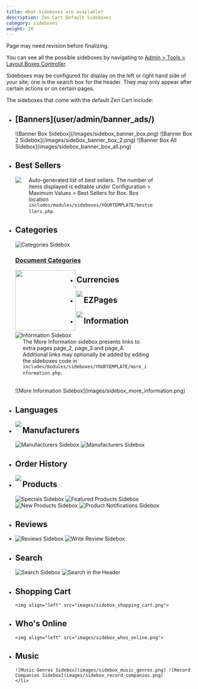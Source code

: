 ```yaml
---
title: What sideboxes are available? 
description: Zen Cart Default Sideboxes
category: sideboxes
weight: 10
---
```


Page may need revision before finalizing.

You can see all the possible sideboxes by navigating to [Admin > Tools > Layout Boxes Controller](/user/admin_pages/tools/layout_boxes_controller/). 

Sideboxes may be configured for display on the left or right hand side of your site; one is the search box for the header. They may only appear after certain actions or on certain pages.

The sideboxes that come with the default Zen Cart include:

<ul>
	<li>
		<h2> [Banners](user/admin/banner_ads/)</h2>
<div style="display:block;">
![Banner Box Sidebox](/images/sidebox_banner_box.png) ![Banner Box 2 Sidebox](/images/sidebox_banner_box_2.png) ![Banner Box All Sidebox](images/sidebox_banner_box_all.png)
		</div>
</li>
<li>
<h2>Best Sellers</h2>
	
<div style ="float:left" width= 25%><img src="/images/sidebox_bestsellers.png"></div>
	 <div style="float: left; margin-left: 20px; width: 70%">
      Auto-generated list of best sellers. The number of items displayed is editable under Configuration > 
Maximum Values > Best Sellers for Box. Box location <code>includes/modules/sideboxes/YOURTEMPLATE/bestsellers.php</code>.
   </div>
	</div>
<br clear="all">
</li>
<li>
<h2>Categories</h2>

![Categories Sidebox](/images/sidebox_categories.png) 
	
### [Document Categories](user/sideboxes/sidebox_misc/#how-do-i-show-my-documents-in-their-own-sidebox)			
<img align="left" width="160px" src="/images/sidebox_documents_categories.png">
</li>
<li>
<h2>Currencies</h2>
    
<img align="left" src="images/sidebox_currencies.png">
</li>
<li>
<h2>EZPages</h2>

<img align="left" src="images/sidebox_ezpages.png">
</li>
<li>
<h2>Information</h2>

  <p>
<div style="display:block;">
   <div style="float: left;">
      <img alt="Information Sidebox" src="''/images/sidebox_more_information.png" />
   </div>
   <div style="float: left; margin-left: 20px; width: 70%">
      The More Information sidebox presents links to extra pages page_2, page_3 and page_4.  Additional links may optionally be added by editing the sideboxes code in <code>includes/modules/sideboxes/YOURTEMPLATE/more_information.php</code>.
   </div>
</div>
<br clear="all">
<br></p>
	![More Information Sidebox](images/sidebox_more_information.png)
</li>
<li>
<h2>Languages</h2>

<img align="left" src="images/sidebox_languages.png">
</li>
<li>
<h2>Manufacturers</h2> 

![Manufacturers Sidebox](images/sidebox_manufacturers.png)	![Manufacturers Sidebox](images/sidebox_manufacturers_info.png)
</li>
<li>
<h2>Order History</h2>

<img align="left" src="/images/sidebox_order_history.png">
</li>
<li>		
<h2>Products</h2>
	
![Specials Sidebox](images/sidebox_specials.png) ![Featured Products Sidebox](/images/sidebox_featured.png) ![New Products Sidebox](images/sidebox_new_products.png) ![Product Notifications Sidebox](/images/sidebox_product_notifications.png)
</li>
<li>
<h2>Reviews</h2>
</li>
<li>
	
![Reviews Sidebox](/images/sidebox_reviews.png) ![Write Review Sidebox](/images/sidebox_write_review.png)

</li>
<li>
<h2>Search</h2>

![Search Sidebox](/images/sidebox_search.png) ![Search in the Header](/images/sidebox_search_header.png)
</li>
<li>	
<h2>Shopping Cart</h2>

    <img align="left" src="images/sidebox_shopping_cart.png">
</li>
<li>	
<h2>Who's Online</h2>

	<img align="left" src="images/sidebox_whos_online.png">
</li>
<li>	
<h2>Music</h2>

	![Music Genres Sidebox](images/sidebox_music_genres.png) ![Record Companies Sidebox](images/sidebox_record_companies.png)
	</li>
</ul>